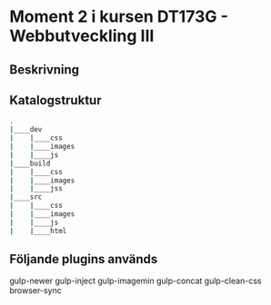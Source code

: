# Moment 2 i kursen DT173G - Webbutveckling III

## Beskrivning

## Katalogstruktur
```bash
.
|____dev
|    |____css
|    |____images
|    |____js
|____build
|    |____css
|    |____images
|    |____jss
|____src
|    |____css
|    |____images
|    |____js
|    |____html
```
## Följande plugins används
gulp-newer
gulp-inject
gulp-imagemin
gulp-concat
gulp-clean-css
browser-sync
